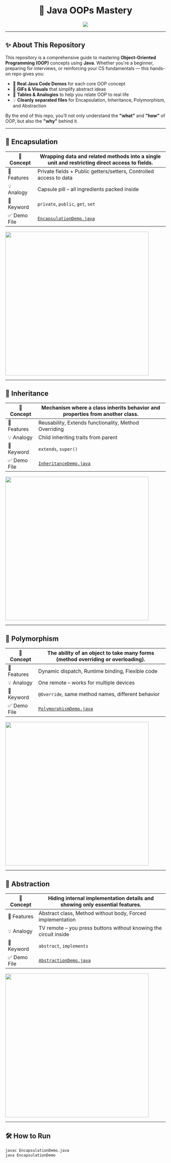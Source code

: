 <h1 align="center">🔶 Java OOPs Mastery</h1>

<p align="center">
  <img src="https://capsule-render.vercel.app/api?type=waving&color=0e5e6f&height=200&section=header&text=Object%20Oriented%20Programming%20in%20Java&fontColor=ffffff&fontSize=32&fontAlignY=40" />
</p>

---

## ✨ About This Repository

This repository is a comprehensive guide to mastering **Object-Oriented Programming (OOP)** concepts using **Java**. Whether you're a beginner, preparing for interviews, or reinforcing your CS fundamentals — this hands-on repo gives you:

- 🧪 **Real Java Code Demos** for each core OOP concept  
- 🎥 **GIFs & Visuals** that simplify abstract ideas  
- 🧠 **Tables & Analogies** to help you relate OOP to real life  
- 💡 **Cleanly separated files** for Encapsulation, Inheritance, Polymorphism, and Abstraction

By the end of this repo, you’ll not only understand the **"what"** and **"how"** of OOP, but also the **"why"** behind it.

---

## 🔐 Encapsulation

| 📘 Concept | Wrapping data and related methods into a single unit and restricting direct access to fields. |
|-----------|---------------------------------------------------------------------------------------------|
| 🔧 Features | Private fields + Public getters/setters, Controlled access to data |
| 💡 Analogy | Capsule pill – all ingredients packed inside |
| 📂 Keyword | `private`, `public`, `get`, `set` |
| ✅ Demo File | [`EncapsulationDemo.java`](EncapsulationDemo.java) |

<img src="https://media.giphy.com/media/6WUkGqX9LeNHa1UpTu/giphy.gif" width="450"/>

---

## 🧬 Inheritance

| 📘 Concept | Mechanism where a class inherits behavior and properties from another class. |
|-----------|---------------------------------------------------------------------------|
| 🔧 Features | Reusability, Extends functionality, Method Overriding |
| 💡 Analogy | Child inheriting traits from parent |
| 📂 Keyword | `extends`, `super()` |
| ✅ Demo File | [`InheritanceDemo.java`](InheritanceDemo.java) |

<img src="https://media.giphy.com/media/l0K4kWJirrpA1RZpK/giphy.gif" width="450"/>

---

## 🔄 Polymorphism

| 📘 Concept | The ability of an object to take many forms (method overriding or overloading). |
|-----------|----------------------------------------------------------------------------------|
| 🔧 Features | Dynamic dispatch, Runtime binding, Flexible code |
| 💡 Analogy | One remote – works for multiple devices |
| 📂 Keyword | `@Override`, same method names, different behavior |
| ✅ Demo File | [`PolymorphismDemo.java`](PolymorphismDemo.java) |

<img src="https://media.giphy.com/media/2A75RyXVzzSI2bx4Gj/giphy.gif" width="450"/>

---

## 🧼 Abstraction

| 📘 Concept | Hiding internal implementation details and showing only essential features. |
|-----------|-----------------------------------------------------------------------------|
| 🔧 Features | Abstract class, Method without body, Forced implementation |
| 💡 Analogy | TV remote – you press buttons without knowing the circuit inside |
| 📂 Keyword | `abstract`, `implements` |
| ✅ Demo File | [`AbstractionDemo.java`](AbstractionDemo.java) |

<img src="https://media.giphy.com/media/3ohc0Ulr8JvzQm2OCg/giphy.gif" width="450"/>

---

## 🛠️ How to Run

```bash
javac EncapsulationDemo.java
java EncapsulationDemo
